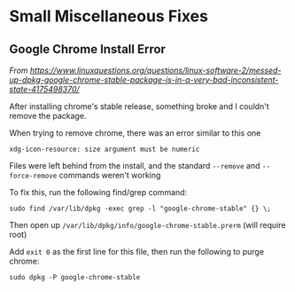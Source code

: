 # Small Miscellaneous Fixes #

## Google Chrome Install Error ##
*From https://www.linuxquestions.org/questions/linux-software-2/messed-up-dpkg-google-chrome-stable-package-is-in-a-very-bad-inconsistent-state-4175498370/*

After installing chrome's stable release, something broke and I couldn't remove the package.

When trying to remove chrome, there was an error similar to this one
```
xdg-icon-resource: size argument must be numeric
```

Files were left behind from the install, and the standard `--remove` and `--force-remove` commands weren't working

To fix this, run the following find/grep command:
```
sudo find /var/lib/dpkg -exec grep -l "google-chrome-stable" {} \;
```

Then open up `/var/lib/dpkg/info/google-chrome-stable.prerm` (will require root)

Add `exit 0` as the first line for this file, then run the following to purge chrome:

```
sudo dpkg -P google-chrome-stable
```
